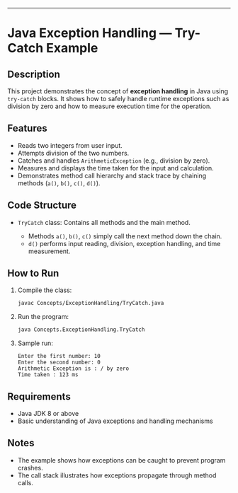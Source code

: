 
---

# Java Exception Handling — Try-Catch Example

## Description

This project demonstrates the concept of **exception handling** in Java using `try-catch` blocks. It shows how to safely handle runtime exceptions such as division by zero and how to measure execution time for the operation.

## Features

* Reads two integers from user input.
* Attempts division of the two numbers.
* Catches and handles `ArithmeticException` (e.g., division by zero).
* Measures and displays the time taken for the input and calculation.
* Demonstrates method call hierarchy and stack trace by chaining methods (`a()`, `b()`, `c()`, `d()`).

## Code Structure

* `TryCatch` class: Contains all methods and the main method.

  * Methods `a()`, `b()`, `c()` simply call the next method down the chain.
  * `d()` performs input reading, division, exception handling, and time measurement.

## How to Run

1. Compile the class:

   ```bash
   javac Concepts/ExceptionHandling/TryCatch.java
   ```

2. Run the program:

   ```bash
   java Concepts.ExceptionHandling.TryCatch
   ```

3. Sample run:

   ```
   Enter the first number: 10
   Enter the second number: 0
   Arithmetic Exception is : / by zero
   Time taken : 123 ms
   ```

## Requirements

* Java JDK 8 or above
* Basic understanding of Java exceptions and handling mechanisms

## Notes

* The example shows how exceptions can be caught to prevent program crashes.
* The call stack illustrates how exceptions propagate through method calls.
